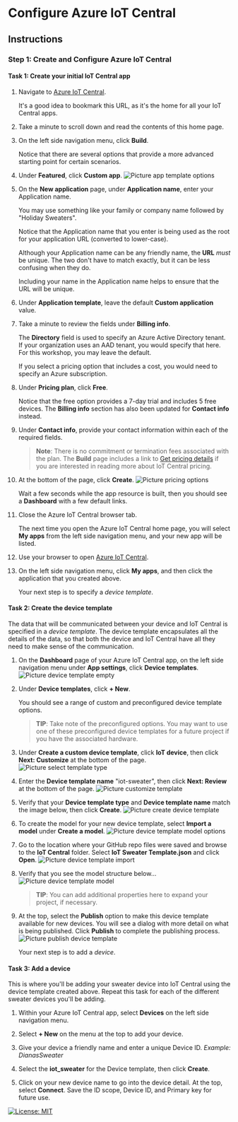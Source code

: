 # Configure Azure IoT Central

## Instructions

### Step 1: Create and Configure Azure IoT Central

#### Task 1: Create your initial IoT Central app

1. Navigate to [Azure IoT Central](https://apps.azureiotcentral.com/?azure-portal=true).

    It's a good idea to bookmark this URL, as it's the home for all your IoT Central apps.

1. Take a minute to scroll down and read the contents of this home page.

1. On the left side navigation menu, click **Build**.

    Notice that there are several options that provide a more advanced starting point for certain scenarios.

1. Under **Featured**, click **Custom app**.
  ![Picture app template options](../assets/iotc-pick-app-template.png)

1. On the **New application** page, under **Application name**, enter your Application name. 

    You may use something like your family or company name followed by "Holiday Sweaters".

    Notice that the Application name that you enter is being used as the root for your application URL (converted to lower-case).

    Although your Application name can be any friendly name, the **URL** _must_ be unique. The two don't have to match exactly, but it can be less confusing when they do.

    Including your name in the Application name helps to ensure that the URL will be unique.

1. Under **Application template**, leave the default **Custom application** value.

1. Take a minute to review the fields under **Billing info**.

    The **Directory** field is used to specify an Azure Active Directory tenant. If your organization uses an AAD tenant, you would specify that here. For this workshop, you may leave the default.

    If you select a pricing option that includes a cost, you would need to specify an Azure subscription.

1. Under **Pricing plan**, click **Free**.

    Notice that the free option provides a 7-day trial and includes 5 free devices. The **Billing info** section has also been updated for **Contact info** instead.

1. Under **Contact info**, provide your contact information within each of the required fields.

    > **Note**: There is no commitment or termination fees associated with the plan. The **Build** page includes a link to [Get pricing details](https://aka.ms/iotcentral-pricing) if you are interested in reading more about IoT Central pricing.

1. At the bottom of the page, click **Create**.
  ![Picture pricing options](../assets/iotc-pricing.png)

    Wait a few seconds while the app resource is built, then you should see a **Dashboard** with a few default links.

1. Close the Azure IoT Central browser tab.

    The next time you open the Azure IoT Central home page, you will select **My apps** from the left side navigation menu, and your new app will be listed.

1. Use your browser to open [Azure IoT Central](https://apps.azureiotcentral.com/?azure-portal=true).

1. On the left side navigation menu, click **My apps**, and then click the application that you created above.

    Your next step is to specify a _device template_.

#### Task 2: Create the device template

The data that will be communicated between your device and IoT Central is specified in a _device template_. The device template encapsulates all the details of the data, so that both the device and IoT Central have all they need to make sense of the communication.

1. On the **Dashboard** page of your Azure IoT Central app, on the left side navigation menu under **App settings**, click **Device templates**.
  ![Picture device template empty](../assets/iotc-device-teamplate-empty.png)

1. Under **Device templates**, click **+ New**.

    You should see a range of custom and preconfigured device template options.

    > **TIP**: Take note of the preconfigured options. You may want to use one of these preconfigured device templates for a future project if you have the associated hardware.

1. Under **Create a custom device template**, click **IoT device**, then click **Next: Customize** at the bottom of the page.
  ![Picture select template type](../assets/iotc-template-select-type.png)

1. Enter the **Device template name** "iot-sweater", then click **Next: Review** at the bottom of the page.
  ![Picture customize template](../assets/iotc-customize-template.png)

1. Verify that your **Device template type** and **Device template name** match the image below, then click **Create**.
  ![Picture create device template](../assets/iotc-device-template-create.png)

1. To create the model for your new device template, select **Import a model** under **Create a model**.
  ![Picture device template model options](../assets/iotc-device-template-import.png)

1. Go to the location where your GitHub repo files were saved and browse to the **IoT Central** folder. Select **IoT Sweater Template.json** and click **Open**.
  ![Picture device template import](../assets/iotc-device-template-selectjsonfile.jpg)

1. Verify that you see the model structure below...
  ![Picture device template model](../assets/iotc-device-template-model.jpg) 
 
    > **TIP**: You can add additional properties here to expand your project, if necessary.
    
1. At the top, select the **Publish** option to make this device template available for new devices. You will see a dialog with more detail on what is being published. Click **Publish** to complete the publishing process.
  ![Picture publish device template](../assets/iotc-device-template-publish.jpg) 

    Your next step is to add a _device_.

#### Task 3: Add a device
This is where you'll be adding your sweater device into IoT Central using the device template created above. Repeat this task for each of the different sweater devices you'll be adding.

1. Within your Azure IoT Central app, select **Devices** on the left side navigation menu.

1. Select **+ New** on the menu at the top to add your device.

1. Give your device a friendly name and enter a unique Device ID. _Example: DianasSweater_

1. Select the **iot_sweater** for the Device template, then click **Create**.

1. Click on your new device name to go into the device detail. At the top, select **Connect**. Save the ID scope, Device ID, and Primary key for future use. 


[![License: MIT](https://img.shields.io/badge/License-MIT-yellow.svg)](/LICENSE)


